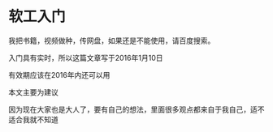 软工入门
=======

我把书籍，视频做种，传网盘，如果还是不能使用，请百度搜索。

入门具有实时，所以这篇文章写于2016年1月10日

有效期应该在2016年内还可以用

本文主要为建议

因为现在大家也是大人了，要有自己的想法，里面很多观点都来自于我自己，适不适合我就不知道

